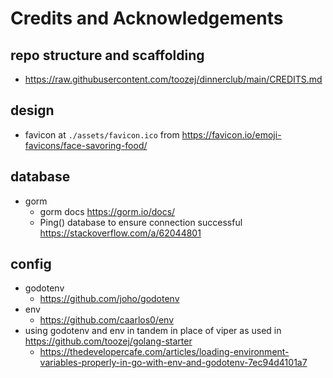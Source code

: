 # Credits and Acknowledgements

## repo structure and scaffolding
- <https://raw.githubusercontent.com/toozej/dinnerclub/main/CREDITS.md>

## design
- favicon at `./assets/favicon.ico` from <https://favicon.io/emoji-favicons/face-savoring-food/>


## database
- gorm
    - gorm docs <https://gorm.io/docs/>
    - Ping() database to ensure connection successful <https://stackoverflow.com/a/62044801>

## config
- godotenv
    - <https://github.com/joho/godotenv>
- env
    - <https://github.com/caarlos0/env>
- using godotenv and env in tandem in place of viper as used in <https://github.com/toozej/golang-starter>
    - <https://thedevelopercafe.com/articles/loading-environment-variables-properly-in-go-with-env-and-godotenv-7ec94d4101a7>
